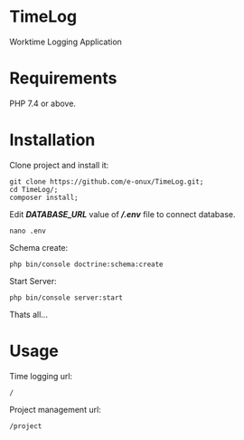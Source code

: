 
# TimeLog
Worktime Logging Application

# Requirements

PHP 7.4 or above.

# Installation

Clone project and install it:

    git clone https://github.com/e-onux/TimeLog.git;
    cd TimeLog/;
    composer install;
    
Edit ***DATABASE_URL*** value of ***/.env*** file to connect database.

    nano .env

Schema create:

    php bin/console doctrine:schema:create

Start Server:

    php bin/console server:start
Thats all...

# Usage
Time logging url:

    /
Project management url:

    /project
